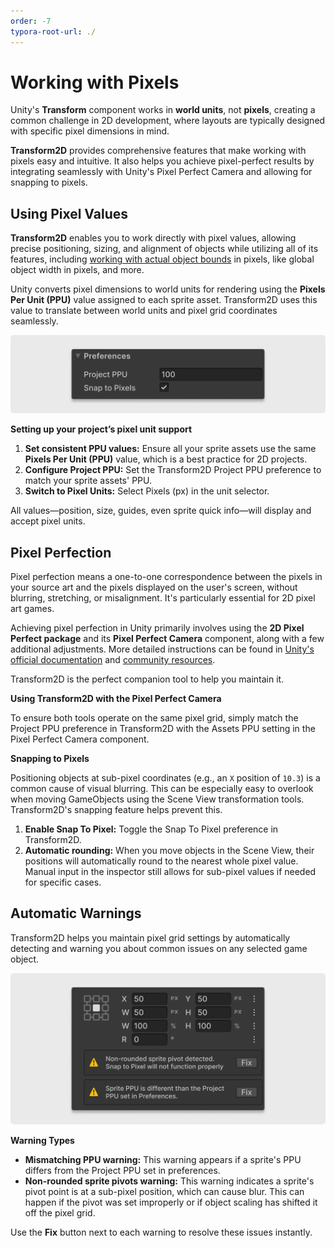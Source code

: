 ```yaml
---
order: -7
typora-root-url: ./
---
```


# Working with Pixels

Unity's **Transform** component works in **world units**, not **pixels**, creating a common challenge in 2D development, where layouts are typically designed with specific pixel dimensions in mind.

**Transform2D** provides comprehensive features that make working with pixels easy and intuitive. It also helps you achieve pixel-perfect results by integrating seamlessly with Unity's Pixel Perfect Camera and allowing for snapping to pixels.

## Using Pixel Values

**Transform2D** enables you to work directly with pixel values, allowing precise positioning, sizing, and alignment of objects while utilizing all of its features, including [working with actual object bounds](/05.transforming) in pixels, like global object width in pixels, and more.

Unity converts pixel dimensions to world units for rendering using the **Pixels Per Unit (PPU)** value assigned to each sprite asset. Transform2D uses this value to translate between world units and pixel grid coordinates seamlessly.

![](/static/pixel-settings.png)

**Setting up your project’s pixel unit support**

1. **Set consistent PPU values:** Ensure all your sprite assets use the same **Pixels Per Unit (PPU)** value, which is a best practice for 2D projects.
2. **Configure Project PPU:** Set the Transform2D Project PPU preference to match your sprite assets' PPU.
3. **Switch to Pixel Units:** Select Pixels (px) in the unit selector.

All values—position, size, guides, even sprite quick info—will display and accept pixel units.

## Pixel Perfection

Pixel perfection means a one-to-one correspondence between the pixels in your source art and the pixels displayed on the user's screen, without blurring, stretching, or misalignment. It's particularly essential for 2D pixel art games.

Achieving pixel perfection in Unity primarily involves using the **2D Pixel Perfect package** and its **Pixel Perfect Camera** component, along with a few additional adjustments. More detailed instructions can be found in [Unity's official documentation](https://docs.unity3d.com/Packages/com.unity.2d.pixel-perfect@1.0/manual/index.html) and [community resources](https://www.youtube.com/watch?v=5jbgT25fc-0).

Transform2D is the perfect companion tool to help you maintain it.

**Using Transform2D with the Pixel Perfect Camera**

To ensure both tools operate on the same pixel grid, simply match the Project PPU preference in Transform2D with the Assets PPU setting in the Pixel Perfect Camera component.

**Snapping to Pixels**

Positioning objects at sub-pixel coordinates (e.g., an `X` position of `10.3`) is a common cause of visual blurring. This can be especially easy to overlook when moving GameObjects using the Scene View transformation tools. Transform2D's snapping feature helps prevent this.

1. **Enable Snap To Pixel:** Toggle the Snap To Pixel preference in Transform2D.
2. **Automatic rounding:** When you move objects in the Scene View, their positions will automatically round to the nearest whole pixel value. Manual input in the inspector still allows for sub-pixel values if needed for specific cases.

## Automatic Warnings

Transform2D helps you maintain pixel grid settings by automatically detecting and warning you about common issues on any selected game object.

![](/static/pixle-warnings.png)

**Warning Types**

- **Mismatching PPU warning:** This warning appears if a sprite's PPU differs from the Project PPU set in preferences.
- **Non-rounded sprite pivots warning:** This warning indicates a sprite's pivot point is at a sub-pixel position, which can cause blur. This can happen if the pivot was set improperly or if object scaling has shifted it off the pixel grid.

Use the **Fix** button next to each warning to resolve these issues instantly.